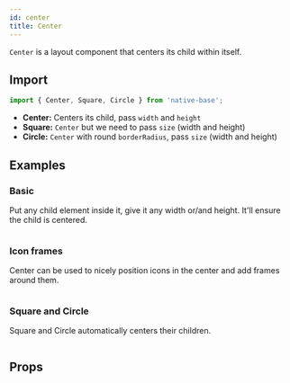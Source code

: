 ```yaml
---
id: center
title: Center
---
```


`Center` is a layout component that centers its child within itself.

## **Import**

```jsx
import { Center, Square, Circle } from 'native-base';
```

- **Center:** Centers its child, pass `width` and `height`
- **Square:** `Center` but we need to pass `size` (width and height)
- **Circle:** `Center` with round `borderRadius`, pass `size` (width and height)

## Examples

### Basic

Put any child element inside it, give it any width or/and height. It'll ensure the child is centered.

```ComponentSnackPlayer path=composites,Center,Basic.tsx

```

### Icon frames

Center can be used to nicely position icons in the center and add frames around them.

```ComponentSnackPlayer path=composites,Center,WithIcons.tsx

```

### Square and Circle

Square and Circle automatically centers their children.

```ComponentSnackPlayer path=composites,Center,SquareCircle.tsx

```

## Props

```ComponentPropTable path=composites,Center,Center.tsx

```
